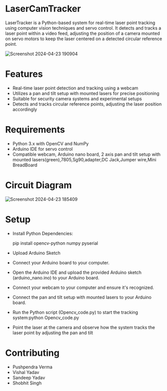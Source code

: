 # LaserCamTracker

LaserTracker is a Python-based system for real-time laser point tracking using computer vision techniques and servo control. It detects and tracks a laser point within a video feed, adjusting the position of a camera mounted on servo motors to keep the laser centered on a detected circular reference point.

![Screenshot 2024-04-23 190904](https://github.com/VERMA-1/LaserCamTracker/assets/97395660/297d52ea-335a-46f5-b5d3-8281fdeb4966)


# Features
+ Real-time laser point detection and tracking using a webcam
+  Utilizes a pan and tilt setup with mounted lasers for precise positioning
+ Suitable for security camera systems and experimental setups
+ Detects and tracks circular reference points, adjusting the laser position accordingly
  
# Requirements
- Python 3.x with OpenCV and NumPy
- Arduino IDE for servo control
- Compatible webcam, Arduino nano board, 2 axis pan and tilt setup with mounted lasers(green),7805,Sg90,adapter,DC Jack,Jumper wire,Mini BreadBoard

# Circuit Diagram

![Screenshot 2024-04-23 185409](https://github.com/VERMA-1/LaserCamTracker/assets/97395660/7408645b-3110-48aa-b055-c6da168dd5f6)

# Setup
- Install Python Dependencies:

  pip install opencv-python numpy pyserial

- Upload Arduino Sketch

- Connect your Arduino board to your computer.

- Open the Arduino IDE and upload the provided Arduino sketch (arduino_nano.ino) to your Arduino board.

- Connect your webcam to your computer and ensure it's recognized.

- Connect the pan and tilt setup with mounted lasers to your Arduino board.

- Run the Python script (Opencv_code.py) to start the tracking system:python Opencv_code.py

- Point the laser at the camera and observe how the system tracks the laser point by adjusting the pan and tilt
  
# Contributing
 - Pushpendra Verma
 - Vishal Yadav
 - Sandeep Yadav
 - Shobhit Singh
